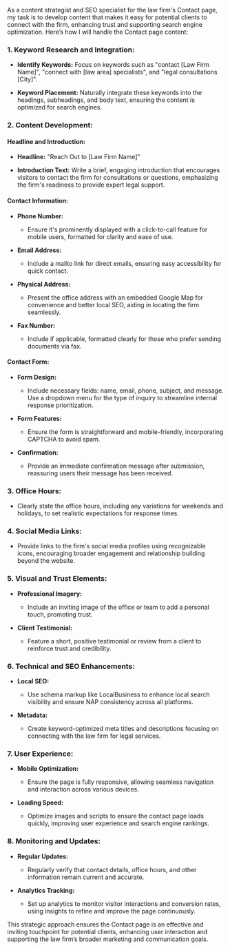 As a content strategist and SEO specialist for the law firm's Contact page, my task is to develop content that makes it easy for potential clients to connect with the firm, enhancing trust and supporting search engine optimization. Here’s how I will handle the Contact page content:

### **1. Keyword Research and Integration:**

- **Identify Keywords:**
  Focus on keywords such as "contact [Law Firm Name]", "connect with [law area] specialists", and "legal consultations [City]".

- **Keyword Placement:**
  Naturally integrate these keywords into the headings, subheadings, and body text, ensuring the content is optimized for search engines.

### **2. Content Development:**

#### **Headline and Introduction:**

- **Headline:**
  "Reach Out to [Law Firm Name]"

- **Introduction Text:**
  Write a brief, engaging introduction that encourages visitors to contact the firm for consultations or questions, emphasizing the firm's readiness to provide expert legal support.

#### **Contact Information:**

- **Phone Number:**
  - Ensure it's prominently displayed with a click-to-call feature for mobile users, formatted for clarity and ease of use.

- **Email Address:**
  - Include a mailto link for direct emails, ensuring easy accessibility for quick contact.

- **Physical Address:**
  - Present the office address with an embedded Google Map for convenience and better local SEO, aiding in locating the firm seamlessly.

- **Fax Number:**
  - Include if applicable, formatted clearly for those who prefer sending documents via fax.

#### **Contact Form:**

- **Form Design:**
  - Include necessary fields: name, email, phone, subject, and message. Use a dropdown menu for the type of inquiry to streamline internal response prioritization.

- **Form Features:**
  - Ensure the form is straightforward and mobile-friendly, incorporating CAPTCHA to avoid spam.

- **Confirmation:**
  - Provide an immediate confirmation message after submission, reassuring users their message has been received.

### **3. Office Hours:**

- Clearly state the office hours, including any variations for weekends and holidays, to set realistic expectations for response times.

### **4. Social Media Links:**

- Provide links to the firm's social media profiles using recognizable icons, encouraging broader engagement and relationship building beyond the website.

### **5. Visual and Trust Elements:**

- **Professional Imagery:**
  - Include an inviting image of the office or team to add a personal touch, promoting trust.

- **Client Testimonial:**
  - Feature a short, positive testimonial or review from a client to reinforce trust and credibility.

### **6. Technical and SEO Enhancements:**

- **Local SEO:**
  - Use schema markup like LocalBusiness to enhance local search visibility and ensure NAP consistency across all platforms.

- **Metadata:**
  - Create keyword-optimized meta titles and descriptions focusing on connecting with the law firm for legal services.

### **7. User Experience:**

- **Mobile Optimization:**
  - Ensure the page is fully responsive, allowing seamless navigation and interaction across various devices.

- **Loading Speed:**
  - Optimize images and scripts to ensure the contact page loads quickly, improving user experience and search engine rankings.

### **8. Monitoring and Updates:**

- **Regular Updates:**
  - Regularly verify that contact details, office hours, and other information remain current and accurate.

- **Analytics Tracking:**
  - Set up analytics to monitor visitor interactions and conversion rates, using insights to refine and improve the page continuously.

This strategic approach ensures the Contact page is an effective and inviting touchpoint for potential clients, enhancing user interaction and supporting the law firm’s broader marketing and communication goals.